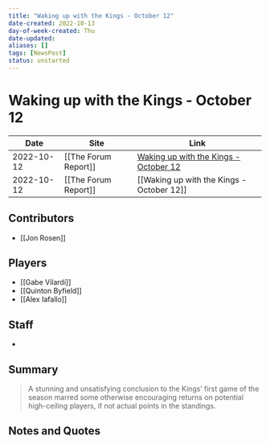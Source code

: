 ```yaml
---
title: "Waking up with the Kings - October 12"
date-created: 2022-10-13
day-of-week-created: Thu
date-updated: 
aliases: []
tags: [NewsPost]
status: unstarted
---
```


# Waking up with the Kings - October 12

Date | Site | Link
---|---|---
2022-10-12 | [[The Forum Report]] | [Waking up with the Kings - October 12](https://theforumreport.com/waking-up-with-the-kings-october-12/)
2022-10-12 | [[The Forum Report]] | [[Waking up with the Kings - October 12]]

## Contributors
- [[Jon Rosen]]


## Players
- [[Gabe Vilardi]]
- [[Quinton Byfield]]
- [[Alex Iafallo]]



## Staff
- 


## Summary
> A stunning and unsatisfying conclusion to the Kings’ first game of the season marred some otherwise encouraging returns on potential high-ceiling players, if not actual points in the standings.


## Notes and Quotes
> 

